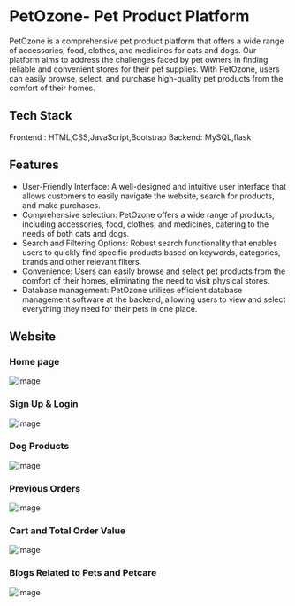 # PetOzone- Pet Product Platform
PetOzone is a comprehensive pet product platform that offers a wide range of accessories, food, clothes, and medicines for cats and dogs. Our platform aims to address the challenges faced by pet owners in finding reliable and convenient stores for their pet supplies. With PetOzone, users can easily browse, select, and purchase high-quality pet products from the comfort of their homes.

## Tech Stack
Frontend : HTML,CSS,JavaScript,Bootstrap
Backend: MySQL,flask

## Features
* User-Friendly Interface: A well-designed and intuitive user interface that allows customers to easily navigate the website, search for products, and make purchases.
* Comprehensive selection: PetOzone offers a wide range of products, including accessories, food, clothes, and medicines, catering to the needs of both cats and dogs.
* Search and Filtering Options: Robust search functionality that enables users to quickly find specific products based on keywords, categories, brands and other relevant filters.
* Convenience: Users can easily browse and select pet products from the comfort of their homes, eliminating the need to visit physical stores.
* Database management: PetOzone utilizes efficient database management software at the backend, allowing users to view and select everything they need for their pets in one place.

## Website 
### Home page 
![image](https://github.com/Sd140/E-commerce-platform-for-Pet-Products/assets/94176198/99b5561b-7fd2-4cee-941c-f3fb49c2fd00)

### Sign Up & Login
![image](https://github.com/Sd140/E-commerce-platform-for-Pet-Products/assets/94176198/56520493-fb70-4af5-932a-4efa681a50e1)

### Dog Products
![image](https://github.com/Sd140/E-commerce-platform-for-Pet-Products/assets/94176198/0a837c7c-109d-4c7b-aa8e-cccf4e3f9624)

### Previous Orders
![image](https://github.com/Sd140/E-commerce-platform-for-Pet-Products/assets/94176198/45da5e8c-1add-4fdd-bc8e-809d34c0c4a8)

### Cart and Total Order Value
![image](https://github.com/Sd140/E-commerce-platform-for-Pet-Products/assets/94176198/94a1aa33-0f8a-4fe0-b06c-a8070e49b5f2)

### Blogs Related to Pets and Petcare
![image](https://github.com/Sd140/E-commerce-platform-for-Pet-Products/assets/94176198/beb44128-7062-4a0b-8d33-2ffc72f3ebdf)





